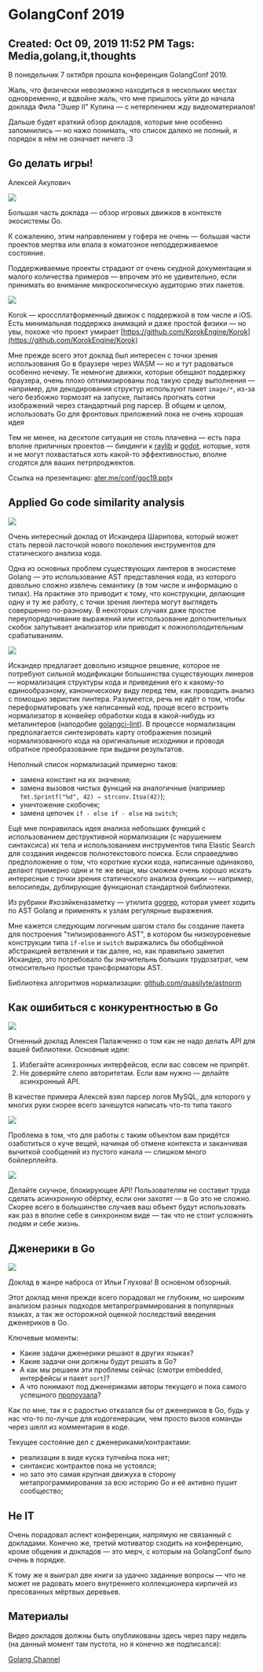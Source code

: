 # GolangConf 2019

Created: Oct 09, 2019 11:52 PM
Tags: Media,golang,it,thoughts
---

В понедельник 7 октября прошла конференция GolangConf 2019.

Жаль, что физически невозможно находиться в нескольких местах одновременно, и вдвойне жаль, что мне пришлось уйти до начала доклада Фила "Эшер II" Кулина  — с нетерпением жду видеоматериалов!

Дальше будет краткий обзор докладов, которые мне особенно запомнились — но нажо понимать, что список далеко не полный, и порядок в нём не означает ничего :3

## Go делать игры!

Алексей Акулович

![](Untitled-c91a72b2-3daa-48dd-9f17-237d55fe6718.png)

Большая часть доклада — обзор игровых движков в контексте экосистемы Go. 

К сожалению, этим направлением у гофера не очень — большая части проектов мертва или впала в коматозное неподдерживаемое состояние. 

Поддерживаемые проекты страдают от очень скудной документации и малого количества примеров — впрочем это не удивительно, если принимать во внимание микроскопическую аудиторию этих пакетов. 

![](Untitled-e4728906-bf8f-4ee4-b460-e14ce9f408bb.png)

Korok — кроссплатформенный движок с поддержкой в том числе и iOS. Есть минимальная поддержка анимаций и даже простой физики — но увы, похоже что проект умирает [https://github.com/KorokEngine/Korok](https://github.com/KorokEngine/Korok)

Мне прежде всего этот доклад был интересен с точки зрения использования Go в браузере через WASM — но и тут радоваться особенно нечему. Те немногие движки, которые обещают поддержку браузера, очень плохо оптимизированы под такую среду выполнения — например, для декодирования структур используют пакет `image/*`, из-за чего безбожно тормозят на запуске, пытаясь прогнать сотни изображений через стандартный png парсер. В общем и целом, использовать Go для фронтовых приложений пока не очень хорошая идея

Тем не менее, на десктопе ситуация не столь плачевна — есть пара вполне приличных проектов — биндинги к [raylib](https://github.com/gen2brain/raylib-go) и [godot](https://github.com/ShadowApex/godot-go), которые, хотя и не могут похвастаться хоть какой-то эффективностью, вполне сгодятся для ваших петрпроджектов. 

Ссылка на презентацию: [ater.me/conf/goc19.ppt](http://ater.me/conf/goc19.pptx)x

## Applied Go code similarity analysis

![](Untitled-bd846c04-a9a7-4368-87d8-6f5849a689a8.png)

Очень интересный доклад от Искандера Шарипова, который может стать первой ласточкой нового поколения инструментов для статического анализа кода. 

Одна из основных проблем существующих линтеров в экосистеме Golang — это использование AST представления кода, из которого довольно сложно извлечь семантику (в том числе и информацию о типах). На практике это приводит к тому, что конструкции, делающие одну и ту же работу, с точки зрения линтера могут выглядеть совершенно по-разному. В некоторых случаях даже простое переупорядочивание выражений или использование дополнительных скобок запутывает анализатор или приводит к ложнополодительным срабатываниям.

![](Untitled-1caad85b-8efc-4c03-adb8-5ede8c9674b4.png)

Искандер предлагает довольно изящное решение, которое не потребуют сильной модификации большинства существующих линеров — нормализация структуры кода и приведения его к какому-то единообразному, каноническому виду перед тем, как проводить анализ с помощью эвристик линтера. Разумеется, речь не идёт о том, чтобы переформатировать уже написанный код, проще всего встроить нормализатор в конвейер обработки кода в какой-нибудь из металинтеров (наподобие [golangci-lint](https://github.com/golangci/golangci-lint)). В процессе нормализации предполагается синтезировать карту отображения позиций нормализованного кода на оригинальные исходники и проводя обратное преобразование при выдачи результатов.

Неполный список нормализаций примерно таков:

- замена констант на их значения;
- замена вызовов чистых функций на аналогичные (например `fmt.Sprintf("%d", 42) ⇒ strconv.Itoa(42)`);
- уничтожение скобочек;
- замена цепочек `if - else if - else` на `switch`;

Ещё мне понравилась идея анализа небольших функций с использованием деструктивной нормализации (с нарушением синтаксиса) их тела и использованием инструментов типа Elastic Search для создания индексов полнотекстового поиска. Если справедливо предположение о том, что короткие куски кода, написанные одинаково, делают примерно одни и те же вещи, мы сможем очень хорошо искать интересные с точки зрения статического анализа функции — например, велосипеды, дублирующие функционал стандартной библиотеки.

Из рубрики #хозяйкеназаметку — утилита [gogrep](https://github.com/mvdan/gogrep), которая умеет ходить по AST Golang и применять к узлам регулярные выражения.

Мне кажется следующим логичным шагом стало бы создание пакета для построения "типизированного AST", в котором бы низкоуровневые конструкции типа `if-else` и `switch` выражались бы обобщённой абстракцией ветвления и так далее, но, как правильно заметил Искандер, это потребовало бы значительнь больших трудозатрат, чем относительно простые трансформаторы AST.

Библиотека алгоритмов нормализации: [github.com/quasilyte/astnorm](http://github.com/quasilyte/astnorm)

## Как ошибиться с конкурентностью в Go

![](Untitled-0f08ccf3-0240-4bd8-ad2f-0b0d55b5739f.png)

Огненный доклад Алексея Палажченко о том как не надо делать API для вашей библиотеки. Основные идеи:

1. Избегайте асинхронных интерфейсов, если вас совсем не припрёт. 
2. Не доверяйте слепо авторитетам. Если вам нужно — делайте асинхронный API.

В качестве примера Алексей взял парсер логов MySQL, для которого у многих руки скорее всего зачешутся написать что-то типа такого

![](Untitled-b54f40ae-3128-47af-a3d4-5cd1639875ca.png)

Проблема в том, что для работы с таким объектом вам придётся озаботиться о куче вещей, начиная об отмене контекста и заканчивая вычиткой сообщений из пустого канала — слишком много бойлерплейта.

![](Untitled-8188bc16-b58d-40a7-921e-c5b2d973e65e.png)

Делайте скучное, блокирующее API! Пользователям не составит труда сделать асинхронную обёртку, если они захотят — в Go это не сложно. Скорее всего в большинстве случаев ваш объект будут использовать как раз в вполне себе в синхронном виде — так что не стоит усложнять людям и себе жизнь.

## Дженерики в Go

![](Untitled-5f333117-2673-434b-9e7b-b3e28b4178b5.png)

Доклад в жанре наброса от Ильи Глухова! В основном обзорный. 

Этот доклад меня прежде всего порадовал не глубоким, но широким анализом разных подходов метапрограммирования в популярных языках, а так же осторожной оценкой последствий введения дженериков в Go.

Ключевые моменты:

- Какие задачи дженерики решают в других языках?
- Какие задачи они должны будут решать в Go?
- А как мы решаем эти проблемы сейчас (смотри embedded, интерфейсы и пакет `sort`)?
- А что понимают под дженериками авторы текущего и пока самого успешного [пропоузала](https://go.googlesource.com/proposal/+/4a54a00950b56dd0096482d0edae46969d7432a6/design/go2draft-contracts.md)?

Как по мне, так я с радостью отказался бы от дженериков в Go, будь у нас что-то по-лучше для кодогенерации, чем просто вызов команды через шелл из комментария в коде.

Текущее состояние дел с дженериками/контрактами:

- реализации в виде куска тулчейна пока нет;
- синтаксис контрактов пока не устоялся;
- но зато это самая крупная движуха в сторону метапрограммирования за всю историю Go и её активно пушит сообщество;

## Не IT

Очень порадовал аспект конференции, напрямую не связанный с докладами. Конечно же, третий мотиватор сходить на конференцию, кроме общения и докладов — это мерч, с которым на GolangConf было очень в порядке. 

К тому же я выиграл две книги за удачно заданные вопросы — что не может не радовать моего внутреннего коллекционера кирпичей из пресованных мёртвых деревьев. 

## Материалы

Видео докладов должны быть опубликованы здесь через пару недель (на данный момент там пустота, но я конечно же подписался):

[Golang Channel](https://www.youtube.com/channel/UCykb1JeHJvVHOL6XJCoWMdA)